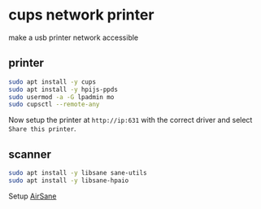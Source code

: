 # cups network printer
make a usb printer network accessible

## printer
```bash
sudo apt install -y cups
sudo apt install -y hpijs-ppds
sudo usermod -a -G lpadmin mo
sudo cupsctl --remote-any
```
Now setup the printer at `http://ip:631` with the correct driver and select `Share this printer`.

## scanner
```bash
sudo apt install -y libsane sane-utils
sudo apt install -y libsane-hpaio
```

Setup [AirSane](https://github.com/SimulPiscator/AirSane)
